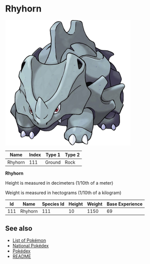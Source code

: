 # Rhyhorn


![Rhyhorn](images/111.png)

| **Name** | **Index** | **Type 1** | **Type 2** |
|----|----|----|----|
| Rhyhorn | 111 | Ground | Rock  |

**Rhyhorn** 


Height is measured in decimeters (1/10th of a meter)

Weight is measured in hectograms (1/10th of a kilogram)

| **Id** | **Name** | **Species Id** | **Height** | **Weight** | **Base Experience** |
|--------|----------|----------------|------------|------------|---------------------|
| 111 | Rhyhorn | 111 | 10 | 1150 | 69 |


## See also

- [List of Pokémon](../pokemon.md)
- [National Pokédex](../national_pokedex.md)
- [Pokédex](../pokedex.md)
- [README](../README.md)
